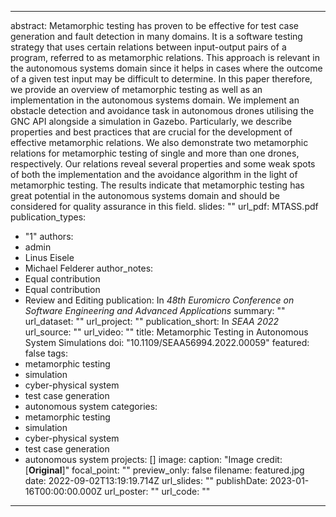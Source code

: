 
---
abstract: Metamorphic testing has proven to be effective for test case
  generation and fault detection in many domains. It is a software testing
  strategy that uses certain relations between input-output pairs of a program,
  referred to as metamorphic relations. This approach is relevant in the
  autonomous systems domain since it helps in cases where the outcome of a given
  test input may be difficult to determine. In this paper therefore, we provide
  an overview of metamorphic testing as well as an implementation in the
  autonomous systems domain. We implement an obstacle detection and avoidance
  task in  autonomous drones utilising the GNC API alongside a simulation in
  Gazebo. Particularly, we describe properties and best practices that are
  crucial for the development of effective metamorphic relations. We also
  demonstrate two metamorphic relations for metamorphic testing of single and
  more than one drones, respectively. Our relations reveal several properties
  and some weak spots of both the implementation and the avoidance algorithm in
  the light of metamorphic testing. The results indicate that metamorphic
  testing has great potential in the autonomous systems domain and should be
  considered for quality assurance in this field.
slides: ""
url_pdf: MTASS.pdf
publication_types:
  - "1"
authors:
  - admin
  - Linus Eisele
  - Michael Felderer
author_notes:
  - Equal contribution
  - Equal contribution
  - Review and Editing
publication: In *48th Euromicro Conference on Software Engineering and Advanced
  Applications*
summary: ""
url_dataset: ""
url_project: ""
publication_short: In *SEAA 2022*
url_source: ""
url_video: ""
title: Metamorphic Testing in Autonomous System Simulations
doi: "10.1109/SEAA56994.2022.00059"
featured: false
tags:
  - metamorphic testing
  - simulation
  - cyber-physical system
  - test case generation
  - autonomous system
categories:
  - metamorphic testing
  - simulation
  - cyber-physical system
  - test case generation
  - autonomous system
projects: []
image:
  caption: "Image credit: [**Original**]"
  focal_point: ""
  preview_only: false
  filename: featured.jpg
date: 2022-09-02T13:19:19.714Z
url_slides: ""
publishDate: 2023-01-16T00:00:00.000Z
url_poster: ""
url_code: ""
---

<!-- [{{% callout note %}} Click the *Cite* button above to demo the feature to enable visitors to import publication metadata into their reference management software. {{% /callout %}}]: <>

[{{% callout note %}}Create your slides in Markdown - click the *Slides* button to check out the example.{{% /callout %}}]: <>

[Supplementary notes can be added here, including [code, math, and images](https://wowchemy.com/docs/writing-markdown-latex/)]﻿: <> -->
